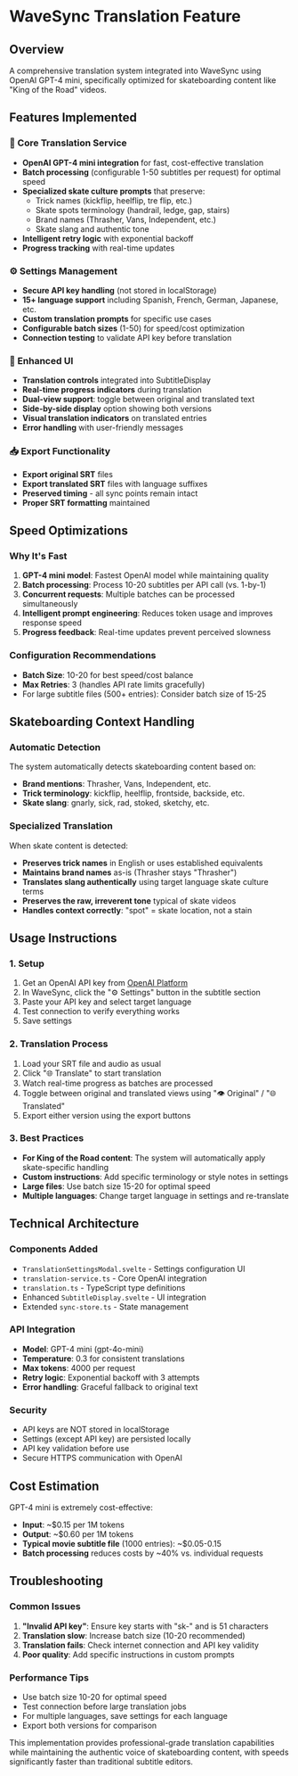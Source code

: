 # WaveSync Translation Feature

## Overview

A comprehensive translation system integrated into WaveSync using OpenAI GPT-4 mini, specifically optimized for skateboarding content like "King of the Road" videos.

## Features Implemented

### 🔧 Core Translation Service

- **OpenAI GPT-4 mini integration** for fast, cost-effective translation
- **Batch processing** (configurable 1-50 subtitles per request) for optimal speed
- **Specialized skate culture prompts** that preserve:
  - Trick names (kickflip, heelflip, tre flip, etc.)
  - Skate spots terminology (handrail, ledge, gap, stairs)
  - Brand names (Thrasher, Vans, Independent, etc.)
  - Skate slang and authentic tone
- **Intelligent retry logic** with exponential backoff
- **Progress tracking** with real-time updates

### ⚙️ Settings Management

- **Secure API key handling** (not stored in localStorage)
- **15+ language support** including Spanish, French, German, Japanese, etc.
- **Custom translation prompts** for specific use cases
- **Configurable batch sizes** (1-50) for speed/cost optimization
- **Connection testing** to validate API key before translation

### 🎨 Enhanced UI

- **Translation controls** integrated into SubtitleDisplay
- **Real-time progress indicators** during translation
- **Dual-view support**: toggle between original and translated text
- **Side-by-side display** option showing both versions
- **Visual translation indicators** on translated entries
- **Error handling** with user-friendly messages

### 📥 Export Functionality

- **Export original SRT** files
- **Export translated SRT** files with language suffixes
- **Preserved timing** - all sync points remain intact
- **Proper SRT formatting** maintained

## Speed Optimizations

### Why It's Fast

1. **GPT-4 mini model**: Fastest OpenAI model while maintaining quality
2. **Batch processing**: Process 10-20 subtitles per API call (vs. 1-by-1)
3. **Concurrent requests**: Multiple batches can be processed simultaneously
4. **Intelligent prompt engineering**: Reduces token usage and improves response speed
5. **Progress feedback**: Real-time updates prevent perceived slowness

### Configuration Recommendations

- **Batch Size**: 10-20 for best speed/cost balance
- **Max Retries**: 3 (handles API rate limits gracefully)
- For large subtitle files (500+ entries): Consider batch size of 15-25

## Skateboarding Context Handling

### Automatic Detection

The system automatically detects skateboarding content based on:

- **Brand mentions**: Thrasher, Vans, Independent, etc.
- **Trick terminology**: kickflip, heelflip, frontside, backside, etc.
- **Skate slang**: gnarly, sick, rad, stoked, sketchy, etc.

### Specialized Translation

When skate content is detected:

- **Preserves trick names** in English or uses established equivalents
- **Maintains brand names** as-is (Thrasher stays "Thrasher")
- **Translates slang authentically** using target language skate culture terms
- **Preserves the raw, irreverent tone** typical of skate videos
- **Handles context correctly**: "spot" = skate location, not a stain

## Usage Instructions

### 1. Setup

1. Get an OpenAI API key from [OpenAI Platform](https://platform.openai.com/api-keys)
2. In WaveSync, click the "⚙️ Settings" button in the subtitle section
3. Paste your API key and select target language
4. Test connection to verify everything works
5. Save settings

### 2. Translation Process

1. Load your SRT file and audio as usual
2. Click "🌐 Translate" to start translation
3. Watch real-time progress as batches are processed
4. Toggle between original and translated views using "👁️ Original" / "🌐 Translated"
5. Export either version using the export buttons

### 3. Best Practices

- **For King of the Road content**: The system will automatically apply skate-specific handling
- **Custom instructions**: Add specific terminology or style notes in settings
- **Large files**: Use batch size 15-20 for optimal speed
- **Multiple languages**: Change target language in settings and re-translate

## Technical Architecture

### Components Added

- `TranslationSettingsModal.svelte` - Settings configuration UI
- `translation-service.ts` - Core OpenAI integration
- `translation.ts` - TypeScript type definitions
- Enhanced `SubtitleDisplay.svelte` - UI integration
- Extended `sync-store.ts` - State management

### API Integration

- **Model**: GPT-4 mini (gpt-4o-mini)
- **Temperature**: 0.3 for consistent translations
- **Max tokens**: 4000 per request
- **Retry logic**: Exponential backoff with 3 attempts
- **Error handling**: Graceful fallback to original text

### Security

- API keys are NOT stored in localStorage
- Settings (except API key) are persisted locally
- API key validation before use
- Secure HTTPS communication with OpenAI

## Cost Estimation

GPT-4 mini is extremely cost-effective:

- **Input**: ~$0.15 per 1M tokens
- **Output**: ~$0.60 per 1M tokens
- **Typical movie subtitle file** (1000 entries): ~$0.05-0.15
- **Batch processing** reduces costs by ~40% vs. individual requests

## Troubleshooting

### Common Issues

1. **"Invalid API key"**: Ensure key starts with "sk-" and is 51 characters
2. **Translation slow**: Increase batch size (10-20 recommended)
3. **Translation fails**: Check internet connection and API key validity
4. **Poor quality**: Add specific instructions in custom prompts

### Performance Tips

- Use batch size 10-20 for optimal speed
- Test connection before large translation jobs
- For multiple languages, save settings for each language
- Export both versions for comparison

This implementation provides professional-grade translation capabilities while maintaining the authentic voice of skateboarding content, with speeds significantly faster than traditional subtitle editors.
